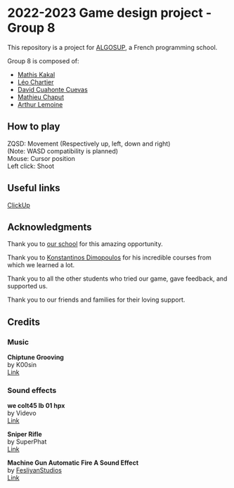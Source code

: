 # 2022-2023 Game design project - Group 8

This repository is a project for [ALGOSUP](https://algosup.com/), a French programming school.

Group 8 is composed of:
- [Mathis Kakal](https://github.com/mathiskakal)
- [Léo Chartier](https://github.com/leo-chartier)
- [David Cuahonte Cuevas](https://github.com/DavidCC812)
- [Mathieu Chaput](https://github.com/Chaput-Mathieu)
- [Arthur Lemoine](https://github.com/arthur-lemo1ne)



<!--
## How to compile and run

TODO
+ Create release version ?
-->



## How to play

ZQSD: Movement (Respectively up, left, down and right)  
(Note: WASD compatibility is planned)  
Mouse: Cursor position  
Left click: Shoot  



## Useful links

[ClickUp](https://app.clickup.com/9003075275/v/li/900300985536)



## Acknowledgments

Thank you to [our school](https://algosup.com/) for this amazing opportunity.

Thank you to [Konstantinos Dimopoulos](https://www.linkedin.com/in/konstantinos-dimopoulos-42b62b4/) for his incredible courses from which we learned a lot.

Thank you to all the other students who tried our game, gave feedback, and supported us.

Thank you to our friends and families for their loving support.



## Credits

### Music

**Chiptune Grooving**  
by K00sin  
[Link](https://pixabay.com/music/video-games-chiptune-grooving-142242/)  

### Sound effects

**we colt45 lb 01 hpx**  
by Videvo  
[Link](https://www.videvo.net/sound-effect/we-colt45-lb-01-hpx/261424/)  

**Sniper Rifle**  
by SuperPhat  
[Link](https://pixabay.com/sound-effects/sniper-rifle-5989/)  

**Machine Gun Automatic Fire A Sound Effect**  
by [FesliyanStudios](https://www.FesliyanStudios.com)  
[Link](https://www.fesliyanstudios.com/royalty-free-sound-effects-download/automatic-gunfire-rifle-299)  

<!--
### Additional sprites
TODO (Mathis)
-->